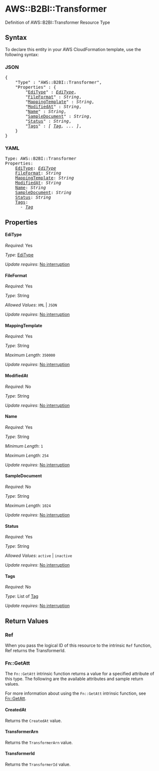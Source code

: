 # AWS::B2BI::Transformer

Definition of AWS::B2BI::Transformer Resource Type

## Syntax

To declare this entity in your AWS CloudFormation template, use the following syntax:

### JSON

<pre>
{
    "Type" : "AWS::B2BI::Transformer",
    "Properties" : {
        "<a href="#editype" title="EdiType">EdiType</a>" : <i><a href="editype.md">EdiType</a></i>,
        "<a href="#fileformat" title="FileFormat">FileFormat</a>" : <i>String</i>,
        "<a href="#mappingtemplate" title="MappingTemplate">MappingTemplate</a>" : <i>String</i>,
        "<a href="#modifiedat" title="ModifiedAt">ModifiedAt</a>" : <i>String</i>,
        "<a href="#name" title="Name">Name</a>" : <i>String</i>,
        "<a href="#sampledocument" title="SampleDocument">SampleDocument</a>" : <i>String</i>,
        "<a href="#status" title="Status">Status</a>" : <i>String</i>,
        "<a href="#tags" title="Tags">Tags</a>" : <i>[ <a href="tag.md">Tag</a>, ... ]</i>,
    }
}
</pre>

### YAML

<pre>
Type: AWS::B2BI::Transformer
Properties:
    <a href="#editype" title="EdiType">EdiType</a>: <i><a href="editype.md">EdiType</a></i>
    <a href="#fileformat" title="FileFormat">FileFormat</a>: <i>String</i>
    <a href="#mappingtemplate" title="MappingTemplate">MappingTemplate</a>: <i>String</i>
    <a href="#modifiedat" title="ModifiedAt">ModifiedAt</a>: <i>String</i>
    <a href="#name" title="Name">Name</a>: <i>String</i>
    <a href="#sampledocument" title="SampleDocument">SampleDocument</a>: <i>String</i>
    <a href="#status" title="Status">Status</a>: <i>String</i>
    <a href="#tags" title="Tags">Tags</a>: <i>
      - <a href="tag.md">Tag</a></i>
</pre>

## Properties

#### EdiType

_Required_: Yes

_Type_: <a href="editype.md">EdiType</a>

_Update requires_: [No interruption](https://docs.aws.amazon.com/AWSCloudFormation/latest/UserGuide/using-cfn-updating-stacks-update-behaviors.html#update-no-interrupt)

#### FileFormat

_Required_: Yes

_Type_: String

_Allowed Values_: <code>XML</code> | <code>JSON</code>

_Update requires_: [No interruption](https://docs.aws.amazon.com/AWSCloudFormation/latest/UserGuide/using-cfn-updating-stacks-update-behaviors.html#update-no-interrupt)

#### MappingTemplate

_Required_: Yes

_Type_: String

_Maximum Length_: <code>350000</code>

_Update requires_: [No interruption](https://docs.aws.amazon.com/AWSCloudFormation/latest/UserGuide/using-cfn-updating-stacks-update-behaviors.html#update-no-interrupt)

#### ModifiedAt

_Required_: No

_Type_: String

_Update requires_: [No interruption](https://docs.aws.amazon.com/AWSCloudFormation/latest/UserGuide/using-cfn-updating-stacks-update-behaviors.html#update-no-interrupt)

#### Name

_Required_: Yes

_Type_: String

_Minimum Length_: <code>1</code>

_Maximum Length_: <code>254</code>

_Update requires_: [No interruption](https://docs.aws.amazon.com/AWSCloudFormation/latest/UserGuide/using-cfn-updating-stacks-update-behaviors.html#update-no-interrupt)

#### SampleDocument

_Required_: No

_Type_: String

_Maximum Length_: <code>1024</code>

_Update requires_: [No interruption](https://docs.aws.amazon.com/AWSCloudFormation/latest/UserGuide/using-cfn-updating-stacks-update-behaviors.html#update-no-interrupt)

#### Status

_Required_: Yes

_Type_: String

_Allowed Values_: <code>active</code> | <code>inactive</code>

_Update requires_: [No interruption](https://docs.aws.amazon.com/AWSCloudFormation/latest/UserGuide/using-cfn-updating-stacks-update-behaviors.html#update-no-interrupt)

#### Tags

_Required_: No

_Type_: List of <a href="tag.md">Tag</a>

_Update requires_: [No interruption](https://docs.aws.amazon.com/AWSCloudFormation/latest/UserGuide/using-cfn-updating-stacks-update-behaviors.html#update-no-interrupt)

## Return Values

### Ref

When you pass the logical ID of this resource to the intrinsic `Ref` function, Ref returns the TransformerId.

### Fn::GetAtt

The `Fn::GetAtt` intrinsic function returns a value for a specified attribute of this type. The following are the available attributes and sample return values.

For more information about using the `Fn::GetAtt` intrinsic function, see [Fn::GetAtt](https://docs.aws.amazon.com/AWSCloudFormation/latest/UserGuide/intrinsic-function-reference-getatt.html).

#### CreatedAt

Returns the <code>CreatedAt</code> value.

#### TransformerArn

Returns the <code>TransformerArn</code> value.

#### TransformerId

Returns the <code>TransformerId</code> value.

